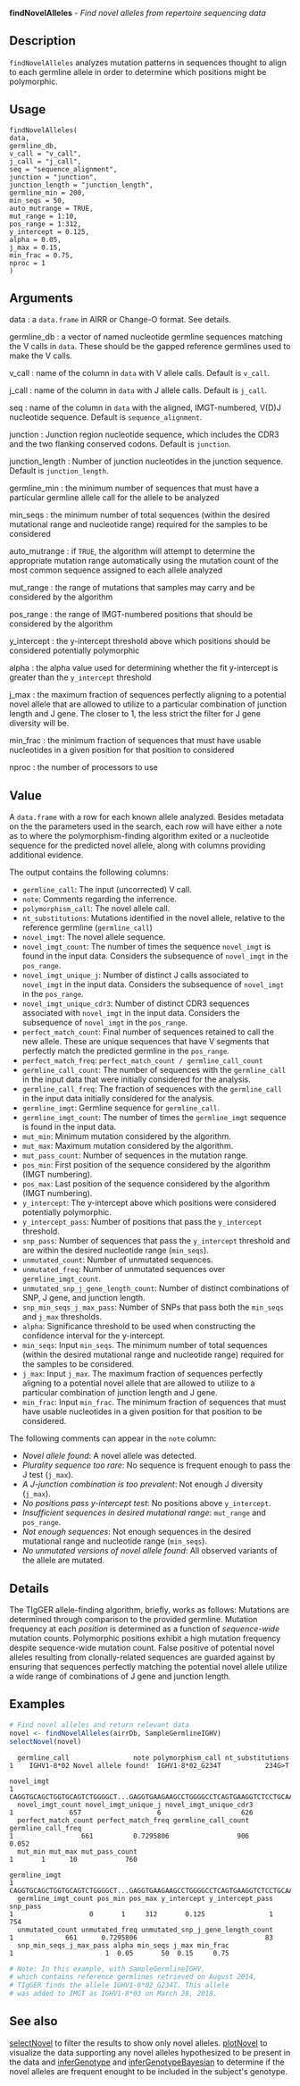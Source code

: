 **findNovelAlleles** - *Find novel alleles from repertoire sequencing data*

Description
--------------------

`findNovelAlleles` analyzes mutation patterns in sequences thought to
align to each germline allele in order to determine which positions
might be polymorphic.


Usage
--------------------
```
findNovelAlleles(
data,
germline_db,
v_call = "v_call",
j_call = "j_call",
seq = "sequence_alignment",
junction = "junction",
junction_length = "junction_length",
germline_min = 200,
min_seqs = 50,
auto_mutrange = TRUE,
mut_range = 1:10,
pos_range = 1:312,
y_intercept = 0.125,
alpha = 0.05,
j_max = 0.15,
min_frac = 0.75,
nproc = 1
)
```

Arguments
-------------------

data
:   a `data.frame` in AIRR or Change-O format. See details.

germline_db
:   a vector of named nucleotide germline sequences
matching the V calls in `data`. These should be 
the gapped reference germlines used to make the V calls.

v_call
:   name of the column in `data` with V allele calls. 
Default is `v_call`.

j_call
:   name of the column in `data` with J allele calls. 
Default is `j_call`.

seq
:   name of the column in `data` with the 
aligned, IMGT-numbered, V(D)J nucleotide sequence.
Default is `sequence_alignment`.

junction
:   Junction region nucleotide sequence, which includes
the CDR3 and the two flanking conserved codons. Default
is `junction`.

junction_length
:   Number of junction nucleotides in the junction sequence.
Default is `junction_length`.

germline_min
:   the minimum number of sequences that must have a
particular germline allele call for the allele to
be analyzed

min_seqs
:   the minimum number of total sequences (within the
desired mutational range and nucleotide range)
required for the samples to be considered

auto_mutrange
:   if `TRUE`, the algorithm will attempt to
determine the appropriate mutation range
automatically using the mutation count of the most
common sequence assigned to each allele analyzed

mut_range
:   the range of mutations that samples may carry and
be considered by the algorithm

pos_range
:   the range of IMGT-numbered positions that should be
considered by the algorithm

y_intercept
:   the y-intercept threshold above which positions should be
considered potentially polymorphic

alpha
:   the alpha value used for determining whether the 
fit y-intercept is greater than the `y_intercept`
threshold

j_max
:   the maximum fraction of sequences perfectly aligning
to a potential novel allele that are allowed to
utilize to a particular combination of junction
length and J gene. The closer to 1, the less strict 
the filter for J gene diversity will be.

min_frac
:   the minimum fraction of sequences that must have
usable nucleotides in a given position for that
position to considered

nproc
:   the number of processors to use




Value
-------------------

A `data.frame` with a row for each known allele analyzed.
Besides metadata on the the parameters used in the search, each row will have
either a note as to where the polymorphism-finding algorithm exited or a
nucleotide sequence for the predicted novel allele, along with columns providing
additional evidence.

The output contains the following columns:

+  `germline_call`: The input (uncorrected) V call.
+  `note`: Comments regarding the inferrence.
+  `polymorphism_call`: The novel allele call.
+  `nt_substitutions`: Mutations identified in the novel allele, relative
to the reference germline (`germline_call`)
+  `novel_imgt`: The novel allele sequence.
+  `novel_imgt_count`:  The number of times the sequence `novel_imgt` 
is found in the input data. Considers the subsequence of `novel_imgt` 
in the `pos_range`.
+  `novel_imgt_unique_j`: Number of distinct J calls associated to `novel_imgt` 
in the input data. Considers the subsequence of `novel_imgt` in the `pos_range`.       
+  `novel_imgt_unique_cdr3`: Number of distinct CDR3 sequences associated
with `novel_imgt` in the input data. Considers the subsequence of `novel_imgt` 
in the `pos_range`.                                              
+  `perfect_match_count`: Final number of sequences retained to call the new 
allele. These are unique sequences that have V segments that perfectly match 
the predicted germline in the `pos_range`.
+  `perfect_match_freq`: `perfect_match_count / germline_call_count`
+  `germline_call_count`: The number of sequences with the `germline_call` 
in the input data that were initially considered for the analysis.
+  `germline_call_freq`: The fraction of sequences with the `germline_call` 
in the input data initially considered for the analysis.              
+  `germline_imgt`: Germline sequence for `germline_call`.
+  `germline_imgt_count`: The number of times the `germline_imgt` 
sequence is found in the input data.
+  `mut_min`: Minimum mutation considered by the algorithm.
+  `mut_max`: Maximum mutation considered by the algorithm.
+  `mut_pass_count`: Number of sequences in the mutation range.
+  `pos_min`: First position of the sequence considered by the algorithm (IMGT numbering).
+  `pos_max`: Last position of the sequence considered by the algorithm (IMGT numbering).
+  `y_intercept`: The y-intercept above which positions were considered 
potentially polymorphic.
+  `y_intercept_pass`: Number of positions that pass the `y_intercept` threshold.
+  `snp_pass`: Number of sequences that pass the `y_intercept` threshold and are
within the desired nucleotide range (`min_seqs`).
+  `unmutated_count`: Number of unmutated sequences.
+  `unmutated_freq`: Number of unmutated sequences over `germline_imgt_count`.
+  `unmutated_snp_j_gene_length_count`: Number of distinct combinations
of SNP, J gene, and junction length.     
+  `snp_min_seqs_j_max_pass`: Number of SNPs that pass both the `min_seqs` 
and `j_max` thresholds.
+  `alpha`: Significance threshold to be used when constructing the 
confidence interval for the y-intercept.
+  `min_seqs`: Input `min_seqs`. The minimum number of total sequences 
(within the desired mutational range and nucleotide range) required 
for the samples to be considered.
+  `j_max`: Input `j_max`. The maximum fraction of sequences perfectly 
aligning to a potential novel allele that are allowed to utilize to a particular 
combination of junction length and J gene.
+  `min_frac`: Input `min_frac`. The minimum fraction of sequences that must
have usable nucleotides in a given position for that position to be considered.


The following comments can appear in the `note` column:


+  *Novel allele found*: A novel allele was detected.
+  *Plurality sequence too rare*: No sequence is frequent enough to pass 
the J test (`j_max`).
+  *A J-junction combination is too prevalent*: Not enough J diversity (`j_max`).
+  *No positions pass y-intercept test*: No positions above `y_intercept`.
+  *Insufficient sequences in desired mutational range*: 
`mut_range` and `pos_range`.
+  *Not enough sequences*: Not enough sequences in the desired mutational 
range and nucleotide range (`min_seqs`).
+  *No unmutated versions of novel allele found*: All observed variants of the 
allele are mutated.



Details
-------------------

The TIgGER allele-finding algorithm, briefly, works as follows:
Mutations are determined through comparison to the provided germline.
Mutation frequency at each *position* is determined as a function of
*sequence-wide* mutation counts. Polymorphic positions exhibit a high
mutation frequency despite sequence-wide mutation count. False positive of
potential novel alleles resulting from clonally-related sequences are guarded
against by ensuring that sequences perfectly matching the potential novel
allele utilize a wide range of combinations of J gene and junction length.



Examples
-------------------

```R
# Find novel alleles and return relevant data
novel <- findNovelAlleles(airrDb, SampleGermlineIGHV)
selectNovel(novel)

```


```
  germline_call                note polymorphism_call nt_substitutions
1    IGHV1-8*02 Novel allele found!  IGHV1-8*02_G234T           234G>T
                                                                                                                                                                                                                                                                                                                        novel_imgt
1 CAGGTGCAGCTGGTGCAGTCTGGGGCT...GAGGTGAAGAAGCCTGGGGCCTCAGTGAAGGTCTCCTGCAAGGCTTCTGGATACACCTTC............ACCAGCTATGATATCAACTGGGTGCGACAGGCCACTGGACAAGGGCTTGAGTGGATGGGATGGATGAACCCTAAC......AGTGGTAACACAGGCTATGCACAGAAGTTCCAG...GGCAGAGTCACCATTACCAGGAACACCTCCATAAGCACAGCCTACATGGAGCTGAGCAGCCTGAGATCTGAGGACACGGCCGTGTATTACTGTGCGAGAGG
  novel_imgt_count novel_imgt_unique_j novel_imgt_unique_cdr3
1              657                   6                    626
  perfect_match_count perfect_match_freq germline_call_count germline_call_freq
1                 661          0.7295806                 906              0.052
  mut_min mut_max mut_pass_count
1       1      10            760
                                                                                                                                                                                                                                                                                                                     germline_imgt
1 CAGGTGCAGCTGGTGCAGTCTGGGGCT...GAGGTGAAGAAGCCTGGGGCCTCAGTGAAGGTCTCCTGCAAGGCTTCTGGATACACCTTC............ACCAGCTATGATATCAACTGGGTGCGACAGGCCACTGGACAAGGGCTTGAGTGGATGGGATGGATGAACCCTAAC......AGTGGTAACACAGGCTATGCACAGAAGTTCCAG...GGCAGAGTCACCATGACCAGGAACACCTCCATAAGCACAGCCTACATGGAGCTGAGCAGCCTGAGATCTGAGGACACGGCCGTGTATTACTGTGCGAGAGG
  germline_imgt_count pos_min pos_max y_intercept y_intercept_pass snp_pass
1                   0       1     312       0.125                1      754
  unmutated_count unmutated_freq unmutated_snp_j_gene_length_count
1             661      0.7295806                                83
  snp_min_seqs_j_max_pass alpha min_seqs j_max min_frac
1                       1  0.05       50  0.15     0.75

```


```R
# Note: In this example, with SampleGermlineIGHV,
# which contains reference germlines retrieved on August 2014,
# TIgGER finds the allele IGHV1-8*02_G234T. This allele
# was added to IMGT as IGHV1-8*03 on March 28, 2018.
```



See also
-------------------

[selectNovel](selectNovel.md) to filter the results to show only novel alleles.
[plotNovel](plotNovel.md) to visualize the data supporting any
novel alleles hypothesized to be present in the data and
[inferGenotype](inferGenotype.md) and [inferGenotypeBayesian](inferGenotypeBayesian.md) to determine if the novel alleles are frequent
enought to be included in the subject's genotype.






